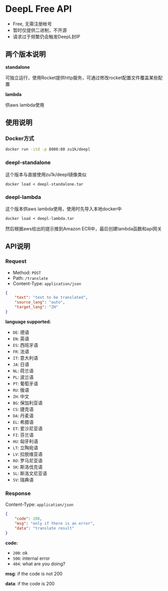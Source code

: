 # DeepL Free API

- Free, 无需注册帐号
- 暂时仅提供二进制，不开源
- 请求过于频繁仍会触发DeepL封IP

## 两个版本说明

**standalone**

可独立运行，使用Rocket提供http服务，可通过修改rocket配置文件覆盖某些配置

**lambda**

供aws lambda使用

## 使用说明

### Docker方式

```sh
docker run -itd -p 8080:80 zu1k/deepl
```

### deepl-standalone

这个版本与直接使用zu1k/deepl镜像类似

```
docker load < deepl-standalone.tar
```

### deepl-lambda

这个版本供aws lambda使用，使用时先导入本地docker中

```
docker load < deepl-lambda.tar
```

然后根据aws给出的提示推到Amazon ECR中，最后创建lambda函数和api网关

## API说明

### Request

- Method: `POST`  
- Path: `/translate`  
- Content-Type: `application/json`  

```json
{
    "text": "text to be translated",
    "source_lang": "auto",
    "target_lang": "ZH"
}
```

**language supported:**

- `DE`: 德语
- `EN`: 英语
- `ES`: 西班牙语
- `FR`: 法语
- `IT`: 意大利语
- `JA`: 日语
- `NL`: 荷兰语
- `PL`: 波兰语
- `PT`: 葡萄牙语
- `RU`: 俄语
- `ZH`: 中文
- `BG`: 保加利亚语
- `CS`: 捷克语
- `DA`: 丹麦语
- `EL`: 希腊语
- `ET`: 爱沙尼亚语
- `FI`: 芬兰语
- `HU`: 匈牙利语
- `LT`: 立陶宛语
- `LV`: 拉脱维亚语
- `RO`: 罗马尼亚语
- `SK`: 斯洛伐克语
- `SL`: 斯洛文尼亚语
- `SV`: 瑞典语

### Response

Content-Type: `application/json`  

```json
{
    "code": 200,
    "msg": "only if there is an error",
    "data": "translate result"
}
```

**code:**

- `200`: ok
- `500`: internal error
- `404`: what are you doing?

**msg**: if the code is not 200

**data**: if the code is 200
